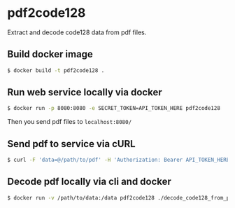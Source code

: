 # pdf2code128
Extract and decode code128 data from pdf files.

## Build docker image
```bash
$ docker build -t pdf2code128 .
```

## Run web service locally via docker
```bash
$ docker run -p 8080:8080 -e SECRET_TOKEN=API_TOKEN_HERE pdf2code128
```

Then you send pdf files to `localhost:8080/`

## Send pdf to service via cURL
```bash
$ curl -F 'data=@/path/to/pdf' -H 'Authorization: Bearer API_TOKEN_HERE' https://pdf2code128.herokuapp.com/decode
```

## Decode pdf locally via cli and docker
```bash
$ docker run -v /path/to/data:/data pdf2code128 ./decode_code128_from_pdf.py /data/file.pdf
```

